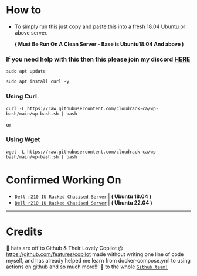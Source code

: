 # How to
- To simply run this just copy and paste this into a fresh 18.04 Ubuntu or above server.
 
  **( Must Be Run On A Clean Server - Base is Ubuntu18.04 And above )**
###  If you need help with this then this please join my discord [**HERE**](https://join.cloudrack.ca)

```shell
sudo apt update
```
```
sudo apt install curl -y
```
### Using Curl
```
curl -L https://raw.githubusercontent.com/cloudrack-ca/wp-bash/main/wp-bash.sh | bash
```
or 
### Using Wget
```
wget -L https://raw.githubusercontent.com/cloudrack-ca/wp-bash/main/wp-bash.sh | bash
```
# Confirmed Working On
- [`Dell r210 1U Racked Chasised Server`](https://i.dell.com/sites/csdocuments/Shared-Content_data-Sheets_Documents/en/R210-SpecSheet.pdf) | **( Ubuntu 18.04 )**
- [`Dell r210 1U Racked Chasised Server`](https://i.dell.com/sites/csdocuments/Shared-Content_data-Sheets_Documents/en/R210-SpecSheet.pdf) | **( Ubuntu 22.04 )**
  

---
# Credits
🎩 hats are off to Github & Their Lovely Copilot @ https://github.com/features/copilot made without writing one line of code myself, and has already helped me learn from docker-compose.yml to using actions on github and so much more!!! 💖 to the whole [`Github team!`](https://github.com/team)
